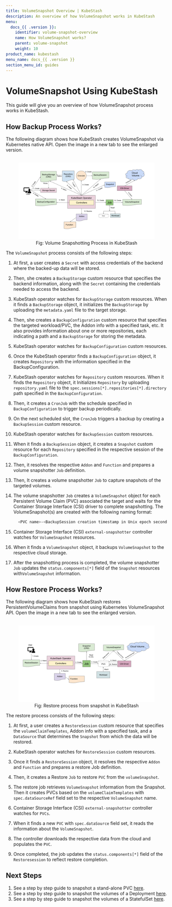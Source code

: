 ```yaml
---
title: VolumeSnapshot Overview | KubeStash
description: An overview of how VolumeSnapshot works in KubeStash
menu:
  docs_{{ .version }}:
    identifier: volume-snapshot-overview
    name: How VolumeSnapshot works?
    parent: volume-snapshot
    weight: 10
product_name: kubestash
menu_name: docs_{{ .version }}
section_menu_id: guides
---
```


# VolumeSnapshot Using KubeStash

This guide will give you an overview of how VolumeSnapshot process works in KubeStash.

## How Backup Process Works?

The following diagram shows how KubeStash creates VolumeSnapshot via Kubernetes native API. Open the image in a new tab to see the enlarged version.

<figure align="center">
  <img alt="KubeStash Backup Flow" src="/docs/guides/volumesnapshot/overview/images/volumesnapshot-overview.svg">
<figcaption align="center">Fig: Volume Snapshotting Process in KubeStash</figcaption>
</figure>

The `VolumeSnapshot` process consists of the following steps:

1. At first, a user creates a `Secret` with access credentials of the backend where the backed-up data will be stored. 

2. Then, she creates a `BackupStorage` custom resource that specifies the backend information, along with the `Secret` containing the credentials needed to access the backend. 

3. KubeStash operator watches for `BackupStorage` custom resources. When it finds a `BackupStorage` object, it initializes the `BackupStorage` by uploading the `metadata.yaml` file to the target storage. 

4. Then, she creates a `BackupConfiguration` custom resource that specifies the targeted workload/PVC, the Addon info with a specified task, etc. It also provides information about one or more repositories, each indicating a path and a `BackupStorage` for storing the metadata.

5. KubeStash operator watches for `BackupConfiguration` custom resources. 

6. Once the KubeStash operator finds a `BackupConfiguration` object, it creates `Repository` with the information specified in the BackupConfiguration. 

7. KubeStash operator watches for `Repository` custom resources. When it finds the `Repository` object, it Initializes `Repository` by uploading `repository.yaml` file to the `spec.sessions[*].repositories[*].directory` path specified in the `BackupConfiguration`. 

8. Then, it creates a `CronJob` with the schedule specified in `BackupConfiguration` to trigger backup periodically. 

9. On the next scheduled slot, the `CronJob` triggers a backup by creating a `BackupSession` custom resource. 

10. KubeStash operator watches for `BackupSession` custom resources. 

11. When it finds a `BackupSession` object, it creates a `Snapshot` custom resource for each `Repository` specified in the respective session of the `BackupConfiguration`. 

12. Then, it resolves the respective `Addon` and `Function` and prepares a volume snapshotter `Job` definition. 

13. Then, It creates a volume snapshotter `Job` to capture snapshots of the targeted volumes. 

14. The volume snapshotter `Job` creates a `VolumeSnapshot` object for each Persistent Volume Claim (PVC) associated the target and waits for the Container Storage Interface (CSI) driver to complete snapshotting. The VolumeSnapshot(s) are created with the following naming format:
    ```bash
      <PVC name>-<BackupSession creation timestamp in Unix epoch seconds>
    ```

15. Container Storage Interface (CSI) `external-snapshotter` controller watches for `VolumeSnapshot` resources.

16. When it finds a `VolumeSnapshot` object, it backups `VolumeSnapshot` to the respective cloud storage. 

17. After the snapshotting process is completed, the volume snapshotter `Job` updates the `status.components[*]` field of the `Snapshot` resources with`VolumeSnapshot` information.


## How Restore Process Works?

The following diagram shows how KubeStash restores PersistentVolumeClaims from snapshot using Kubernetes VolumeSnapshot API. Open the image in a new tab to see the enlarged version.

<figure align="center">
  <img alt="KubeStash Restore Flow" src="/docs/guides/volumesnapshot/overview/images/restore-overview.svg">
<figcaption align="center">Fig: Restore process from snapshot in KubeStash</figcaption>
</figure>

The restore process consists of the following steps:

1. At first, a user creates a `RestoreSession` custom resource that specifies the `volumeClaimTemplates`, Addon info with a specified task, and a `DataSource` that determines the `Snapshot` from which the data will be restored.

2. KubeStash operator watches for `RestoreSession` custom resources.

3. Once it finds a `RestoreSession` object, it resolves the respective `Addon` and `Function` and prepares a restore Job definition.

4. Then, it creates a Restore `Job` to restore `PVC` from the `volumeSnapshot`.

5. The restore job retrieves `VolumeSnapshot` information from the Snapshot. Then it creates PVCs based on the `volumeClaimTemplates` with `spec.dataSourceRef` field set to the respective `VolumeSnapshot` name.

6. Container Storage Interface (CSI) `external-snapshotter` controller watches for `PVCs`.

7. When it finds a new `PVC` with `spec.dataSource` field set, it reads the information about the `VolumeSnapshot`.

8. The controller downloads the respective data from the cloud and populates the `PVC`.

9. Once completed, the job updates the `status.components[*]` field of the `Restoresession` to reflect restore completion.

## Next Steps
1. See a step by step guide to snapshot a stand-alone PVC [here](/docs/guides/volumesnapshot/pvc/index.md).
2. See a step by step guide to snapshot the volumes of a Deployment [here](/docs/guides/volumesnapshot/deployment/index.md).
3. See a step by step guide to snapshot the volumes of a StatefulSet [here](/docs/guides/volumesnapshot/statefulset/index.md).
